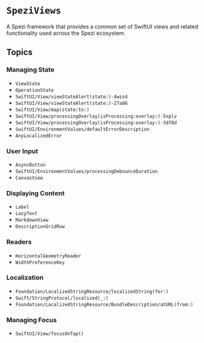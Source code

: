 # ``SpeziViews``

A Spezi framework that provides a common set of SwiftUI views and related functionality used across the Spezi ecosystem.

<!--

This source file is part of the Spezi open-source project

SPDX-FileCopyrightText: 2023 Stanford University and the project authors (see CONTRIBUTORS.md)

SPDX-License-Identifier: MIT

-->


## Topics

### Managing State

- ``ViewState``
- ``OperationState``
- ``SwiftUI/View/viewStateAlert(state:)-4wzs4``
- ``SwiftUI/View/viewStateAlert(state:)-27a86``
- ``SwiftUI/View/map(state:to:)``
- ``SwiftUI/View/processingOverlay(isProcessing:overlay:)-5xplv``
- ``SwiftUI/View/processingOverlay(isProcessing:overlay:)-3df8d``
- ``SwiftUI/EnvironmentValues/defaultErrorDescription``
- ``AnyLocalizedError``

### User Input

- ``AsyncButton``
- ``SwiftUI/EnvironmentValues/processingDebounceDuration``
- ``CanvasView``

### Displaying Content

- ``Label``
- ``LazyText``
- ``MarkdownView``
- ``DescriptionGridRow``

### Readers

- ``HorizontalGeometryReader``
- ``WidthPreferenceKey``

### Localization

- ``Foundation/LocalizedStringResource/localizedString(for:)``
- ``Swift/StringProtocol/localized(_:)``
- ``Foundation/LocalizedStringResource/BundleDescription/atURL(from:)``

### Managing Focus

- ``SwiftUI/View/focusOnTap()``
